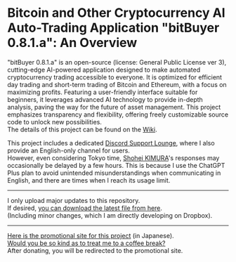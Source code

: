 # Bitcoin and Other Cryptocurrency AI Auto-Trading Application "bitBuyer 0.8.1.a": An Overview
"bitBuyer 0.8.1.a" is an open-source (license: General Public License ver 3), cutting-edge AI-powered application designed to make automated cryptocurrency trading accessible to everyone. It is optimized for efficient day trading and short-term trading of Bitcoin and Ethereum, with a focus on maximizing profits. Featuring a user-friendly interface suitable for beginners, it leverages advanced AI technology to provide in-depth analysis, paving the way for the future of asset management. This project emphasizes transparency and flexibility, offering freely customizable source code to unlock new possibilities.<br>
The details of this project can be found on the [Wiki](https://github.com/ShoheiKIMURA389/The-Cryptocurrency-Auto-Trading-Application-bitBuyer-0.8.1.a/wiki/The-bitBuyer-0.8.1.a's-Wiki-(English)).

This project includes a dedicated [Discord Support Lounge](https://discord.gg/Gt2u4ptjGD), where I also provide an English-only channel for users.<br>
However, even considering Tokyo time, [Shohei KIMURA](https://share.evernote.com/note/13987e43-d704-0046-8e37-595bdb942672)'s responses may occasionally be delayed by a few hours. This is because I use the ChatGPT Plus plan to avoid unintended misunderstandings when communicating in English, and there are times when I reach its usage limit.<hr>
I only upload major updates to this repository.<br>
If desired, [you can download the latest file from here](https://www.dropbox.com/scl/fi/cmsxiwgsfurcwrqjkceoy/bitBuyer.py?rlkey=5juwrwnvvppyu097oq7r0ldvh&e=1&dl=0).<br>
(Including minor changes, which I am directly developing on Dropbox).<hr>
[Here is the promotional site for this project](https://coin-clash-lab.com) (in Japanese).<br>
[Would you be so kind as to treat me to a coffee break?](https://www.paypal.com/ncp/payment/94AVNEYF53NCA)<br>
After donating, you will be redirected to the promotional site.
